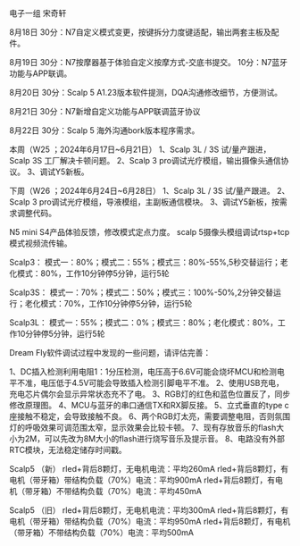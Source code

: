 电子一组 宋奇轩

8月18日
30分：N7自定义模式变更，按键拆分力度键适配，输出两套主板及配件。

8月19日
30分：N7按摩器基于体验自定义按摩方式-交底书提交。
10分：N7蓝牙功能与APP联调。

8月20日
30分：Scalp 5 A1.23版本软件提测，DQA沟通修改细节，方便测试。

8月21日
30分：N7新增自定义功能与APP联调蓝牙协议

8月22日
30分：Scalp 5 海外沟通bork版本程序需求。

本周（W25 ；2024年6月17日~6月21日）
1、Scalp 3L / 3S 试/量产跟进，Scalp 3S 工厂解决卡顿问题。
2、Scalp 3 pro调试光疗模组，输出摄像头通信协议。
3、调试Y5新板。

下周（W26 ；2024年6月24日~6月28日）
1、Scalp 3L / 3S 试/量产跟进。
2、Scalp 3 pro调试光疗模组，导液模组，主副板通信模块。
3、调试Y5新板，按需求调整代码。

N5 mini S4产品体验反馈，修改模式定点力度。
scalp 5摄像头模组调试rtsp+tcp模式视频流传输。

Scalp3：
模式一：80%；模式二：55%；模式三：80%-55%,5秒交替运行；老化模式：80%，工作10分钟停5分钟，运行5轮

Scalp3S：
模式一：70%；模式二：50%；模式三：100%-50%,2分钟交替运行；老化模式：70%，工作10分钟停5分钟，运行5轮

Scalp3L：
模式一：55%；模式二：0%；模式三：80%；老化模式：80%，工作10分钟停5分钟，运行5轮


Dream Fly软件调试过程中发现的一些问题，请评估完善：

1、DC插入检测利用电阻1：1分压检测，电压高于6.6V可能会烧坏MCU和检测电平不准，电压低于4.5V可能会导致插入检测引脚电平不准。
2、使用USB充电，充电芯片偶尔会显示异常状态充不了电。
3、RGB灯的红色和蓝色位置反了，同步修改原理图。
4、MCU与蓝牙的串口通信TX和RX脚反接。
5、立式垂直的type c座接触不稳定，会导致接触不良。
6、两个RGB灯太亮，需要调整电阻，否则氛围灯的呼吸效果可调范围太窄，显示效果会比较卡顿。
7、现有存放音乐的flash大小为2M，可以先改为8M大小的flash进行烧写音乐及提示音。
8、电路没有外部RTC模块，无法稳定储存时间戳。


Scalp5 （新）
rled+背后8颗灯，无电机电流：平均260mA
rled+背后8颗灯，有电机（带牙箱）带结构负载（70%）电流：平均900mA
rled+背后8颗灯，有电机（带牙箱）不带结构负载（70%）电流：平均450mA

Scalp5 （旧）
rled+背后8颗灯，无电机电流：平均300mA
rled+背后8颗灯，有电机（带牙箱）带结构负载（70%）电流：平均950mA
rled+背后8颗灯，有电机（带牙箱）不带结构负载（70%）电流：平均500mA

